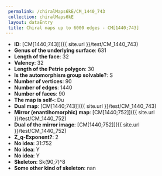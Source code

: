 ```yaml
--- 
 permalink: /chiralMaps6kE/CM_1440_743 
 collection: chiralMaps6kE
 layout: dataEntry
 title: Chiral maps up to 6000 edges - CM[1440;743]
---
```


- **ID**: [CM[1440;743]]({{ site.url }}/test/CM_1440_743)
- **Genus of the underlying surface**: 631
- **Length of the face**: 32
- **Valency**: 32
- **Length of the Petrie polygon**: 30
- **Is the automorphism group solvable?**: S
- **Number of vertices**: 90
- **Number of edges**: 1440
- **Number of faces**: 90
- **The map is self-**: Du
- **Dual map**: [CM[1440;743]]({{ site.url }}/test/CM_1440_743)
- **Mirror (enantihomorphic) map**: [CM[1440;752]]({{ site.url }}/test/CM_1440_752)
- **Dual of the mirror image**: [CM[1440;752]]({{ site.url }}/test/CM_1440_752)
- **Z_q-Exponent?**: 2
- **No idea**:  31:752
- **No idea**: Y
- **No idea**: Y
- **Skeleton**: Sk(90;7)^8
- **Some other kind of skeleton**: nan
